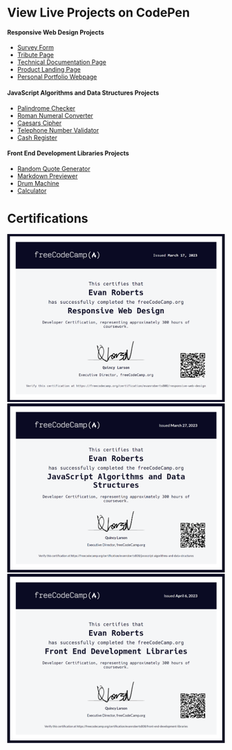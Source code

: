 # View Live Projects on CodePen

<h4>Responsive Web Design Projects</h4>
<ul>
    <a href="https://codepen.io/LeosLastWill/pen/BaqBZER"><li>Survey Form</li></a>
    <a href="https://codepen.io/LeosLastWill/pen/yLRBXWE"><li>Tribute Page</li></a>
    <a href="https://codepen.io/LeosLastWill/pen/eYPORwQ"><li>Technical Documentation Page</li></a>
    <a href="https://codepen.io/LeosLastWill/pen/wvYweVq"><li>Product Landing Page</li></a>
    <a href="https://codepen.io/LeosLastWill/pen/oNavevg"><li>Personal Portfolio Webpage</li></a>
</ul>
<h4>JavaScript Algorithms and Data Structures Projects</h4>
<ul>
    <a href="https://codepen.io/LeosLastWill/pen/mdzbMJO"><li>Palindrome Checker</li></a>
    <a href="https://codepen.io/LeosLastWill/pen/VwEZzLe"><li>Roman Numeral Converter</li></a>
    <a href="https://codepen.io/LeosLastWill/pen/rNqBzOR"><li>Caesars Cipher</li></a>
    <a href="https://codepen.io/LeosLastWill/pen/RwebZro"><li>Telephone Number Validator</li></a>
    <a href="https://codepen.io/LeosLastWill/pen/bGmbrEa"><li>Cash Register</li></a>
</ul>
<h4>Front End Development Libraries Projects</h4>
<ul>
<a href="https://codepen.io/LeosLastWill/pen/ZEqzKZK"><li>Random Quote Generator</li></a>
<a href="https://codepen.io/LeosLastWill/pen/poxzGPo"><li>Markdown Previewer</li></a>
<a href="https://codepen.io/LeosLastWill/pen/PoyYvBL"><li>Drum Machine</li></a>
<a href="https://codepen.io/LeosLastWill/pen/MWPWOyJ"><li>Calculator</li></a>
</ul>

# Certifications

<img src="./Certifications/freeCodeCamp-Responsive-Web-Design-Cert.png">
<img src="./Certifications/freeCodeCamp-JavaScript-Algorithms-and-Data-Structures.png">
<img src="./Certifications/freeCodeCamp-Front-End-Development-Libraries-Cert.png">
